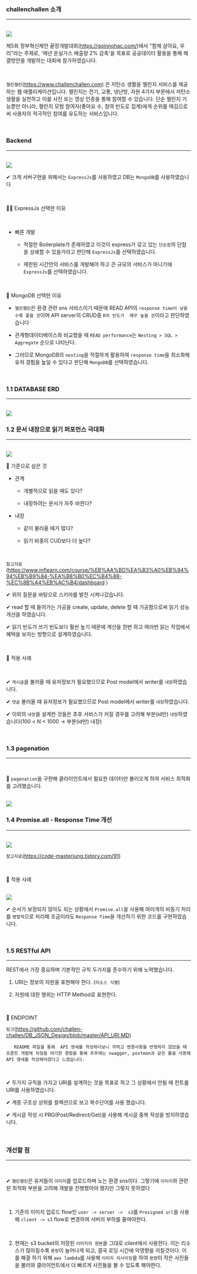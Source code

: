 ### challenchallen 소개
---

<br>

<img src="https://user-images.githubusercontent.com/62149784/130071709-95d26442-f534-48dd-969d-3696dba42e33.png">

<br>

제5회 정부혁신제안 끝장개발대회(https://goinnohac.com/)에서 "함께 살아요, 우리"라는 주제로, '매년 온실가스 배출량 2% 감축'을 목표로 공공데이터 활용을 통해 해결방안을 개발하는 대회에 참가하였습니다.

<br>

`챌린챌린`(https://www.challenchallen.com) 은 저탄소 생활을 챌린지 서비스를 제공하는 웹 애플리케이션입니다. 챌린지는 전기, 교통, 냉난방, 자원 4가지 부문에서 저탄소 생활을 실천하고 이를  사진 또는 영상 인증을 통해 참여할 수 있습니다.
단순 챌린지 기능뿐만 아니라, 챌린지 모범 참여자(좋아요 수, 참여 빈도로 집계)에게 순위를 매김으로써 사용자의 적극적인 참여를 유도하는 서비스입니다.

<br>

### Backend
---

<br>

<img src="https://user-images.githubusercontent.com/62149784/130071720-bb5a69e2-cc3c-4195-8118-67054556abda.png">

<br>

✔ 크게 서버구현을 위해서는 `ExpressJs`를 사용하였고 DB는 `MongoDB`를 사용하였습니다

<br>

🤷‍♀️ ExpressJs 선택한 이유

<br>

- 빠른 개발

  -   적절한 Boilerplate가 존재하였고 이것이 express가 갖고 있는 `단순함`의 단점을 상쇄할 수 있을거라고 판단해 `ExpressJs`를 선택하였습니다.

  - 제한된 시간안의 서비스를 개발해야 하고 큰 규모의 서비스가 아니기에   `ExpressJs`를 선택하였습니다.


<br>

🤷 MongoDB 선택한 이유

- `챌린챌린`은 환경 관련 sns 서비스이기 때문에 READ API의 `response time이 낮을 수록 좋을 것`이며 API server의 CRUD중 `R의 빈도가  매우 높을 것`이라고 판단하였습니다

- 관계형데이터베이스와 비교했을 때 `READ performance`는 `Nesting > SQL > Aggregate` 순으로 나타난다. 

-   그러므로 MongoDB의 `nesting`을 적절하게 활용하여 `response time`을 최소화해 유저 경험을 높일 수 있다고 판단해 `MongoDB`를 선택하였습니다.

<br>

### 1.1 DATABASE ERD
---

<br>

<img src="https://user-images.githubusercontent.com/62149784/130088895-c269990f-de6d-4a3a-9dcb-cfddc7c3519d.png">

<br>

### 1.2 문서 내장으로 읽기 퍼포먼스 극대화
---

<br>

<img src="https://user-images.githubusercontent.com/62149784/130089939-ddc964d2-d16e-425d-93a5-b273158c81b8.jpg">

<br>

📌 기준으로 삼은 것

- 관계

  - 개별적으로 읽을 때도 있다?

  - 내장하려는 문서가 자주 바뀐다?

- 내장

  - 같이 불러올 때가 많다?

  - 읽기 비중이 CUD보다 더 높다?

<br>

`참고자료` (https://www.inflearn.com/course/%EB%AA%BD%EA%B3%A0%EB%94%94%EB%B9%84-%EA%B8%B0%EC%B4%88-%EC%8B%A4%EB%AC%B4/dashboard 
)


✔ 위의 질문을 바탕으로 스키마를 발전 시켜나갔습니다.

✔ read 할 때 들어가는 가공을 create, update, delete 할 때 가공함으로써 읽기 성능 개선을 하였습니다.

✔ 읽기 빈도가 쓰기 빈도보다 훨씬 높기 때문에 계산을 한번 하고 여러번 읽는 작업에서 혜택을 보자는 방향으로 설계하였습니다.

<br>

📝 적용 사례

<br>

✔  `게시글`을 불러올 때 유저정보가 필요했으므로 Post model에서 writer를 `내장`하였습니다.

✔ `댓글` 불러올 때 유저정보가 필요했으므로 Post model에서 writer를 `내장`하였습니다.

✔ 이외의 `내장`을 설계한 것들은 추후 서비스가 커질 경우를 고려해 부분(id만) `내장`하였습니다(100 < N < 1000 -> 부분(id만) 내장)

<br>

### 1.3 pagenation
---

<br>

📌 `pagenation`을 구현해 클라이언트에서 필요한 데이터만 불러오게 하여 서비스 최적화를 고려했습니다.

<br>



<img src="https://user-images.githubusercontent.com/62149784/130093400-ea7a4d42-9b7c-4499-a604-c8ac556e5091.jpg">

<br>

### 1.4 Promise.all - Response Time 개선

---

<br>

<img src="https://user-images.githubusercontent.com/62149784/115832217-9ab62f00-a44d-11eb-8f5c-8c69479bca4c.png">

<br>



`참고자료`(https://code-masterjung.tistory.com/91)


<br>

📝 적용 사례

<br>

<img src="https://user-images.githubusercontent.com/62149784/130095867-ef290bee-3ef4-4c7d-b539-026da73fc531.jpg">

<br>

✔ 순서가 보장되지 않아도 되는 상황에서 `Promise.all`을 사용해 여러개의 비동기 처리를 `병렬적`으로 처리해 조금이라도 `Response Time`을 개선하기 위한 코드를 구현하였습니다.

<br>

### 1.5 RESTful API
--- 

REST에서 가장 중요하며 기본적인 규칙 두가지를 준수하기 위해 노력했습니다.

1.  URI는 정보의 자원을 표현해야 한다. (`리소스 식별`)
   
2. 자원에 대한 행위는 HTTP Method로 표현한다.

<br>

📌 ENDPOINT

`링크`(https://github.com/challen-challen/DB_JSON_Design/blob/master/API_URI.MD)

       README 파일을 통해  API 명세를 작성하다보니 까먹고 변경사항을 반영하지 않았을 때 프론트 개발에 차질을 야기한 경험을 통해 추후에는 swagger, postman과 같은 툴을 사용해 API 명세를 작성해야겠다고 느꼈습니다.


<br>


✔ 두가지 규칙을 가지고 URI를 설계하는 것을 목표로 하고 그 상황에서 안될 때 컨트롤 URI를 사용하였습니다.


✔ 계층 구조상 상위를 컬렉션으로 보고 복수단어를 사용 했습니다.


✔ 게시글 작성 시 PRG(Post/Redirect/Get)을 사용해 게시글 중복 작성을 방지하였습니다.

<br>

### 개선할 점

---

<br>

✔ `챌린챌린`은 유저들이 `이미지`를 업로드하며 노는 환경 sns이다. 그렇기에 `이미지`와 관련된 최적화 부분을 고려해 개발을 진행했어야 했지만 그렇지 못하였다

<br>

1. 기존의 이미지 업로드 flow인 `user -> server ->  s3`를 `Presigned url`을 사용해 `client -> s3` flow로 변경하여 서버의 부하를 줄여야한다.

<br>

2.  현재는 s3 bucket의 저장된 `이미지의 원본`을 그대로 client에서 사용한다. 이는 리소스가 많아질수록 `용량`이 늘어나게 되고, 결국 로딩 시간에 악영향을 끼칠것이다. 이를 해결 하기 위해 `aws lambda`를 사용해 `이미지 리사이징`을 하여 `용량`이 작은 사진들을 불러와 클라이언트에서 더 빠르게 사진들을 볼 수 있도록 해야한다.

